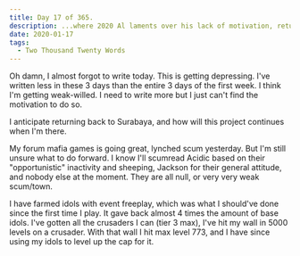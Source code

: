 ```yaml
---
title: Day 17 of 365.
description: ...where 2020 Al laments over his lack of motivation, return to Surabaya (where he was studying), Forum Mafia, and Crusader of the Lost Idols (Rest in peace...).
date: 2020-01-17
tags:
  - Two Thousand Twenty Words
---
```


Oh damn, I almost forgot to write today. This is getting depressing. I've written less in these 3 days than the entire 3 days of the first week. I think I'm getting weak-willed. I need to write more but I just can't find the motivation to do so.

I anticipate returning back to Surabaya, and how will this project continues when I'm there. 

My forum mafia games is going great, lynched scum yesterday. But I'm still unsure what to do forward. I know I'll scumread Acidic based on their "opportunistic" inactivity and sheeping, Jackson for their general attitude, and nobody else at the moment. They are all null, or very very weak scum/town. 

I have farmed idols with event freeplay, which was what I should've done since the first time I play. It gave back almost 4 times the amount of base idols. I've gotten all the crusaders I can (tier 3 max), I've hit my wall in 5000 levels on a crusader. With that wall I hit max level 773, and I have since using my idols to level up the cap for it.
